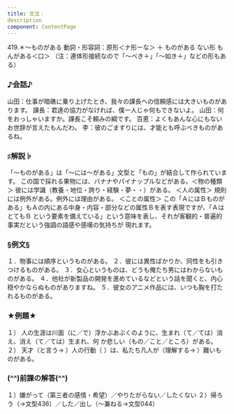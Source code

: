 ```yaml
---
title: 文法：
description
component: ContentPage
---
```



419.＊～ものがある
動詞・形容詞：原形＜ナ形ーな＞ ＋ ものがある ない形 もんがある＜口＞
（注：連体形接続なので「～べき＋」「～如き＋」などの形もある）
### ♪会話♪
山田：仕事が暗礁に乗り上げたとき、我々の課長への信頼感には大きいものがあります。 課長：君達の協力がなければ、僕一人じゃ何もできないよ。 山田：何をおっしゃいますか。課長こそ頼みの綱です。 百恵：よくもあんな心にもないお世辞が言えたもんだわ。
李：彼のごますりには、才能とも呼ぶべきものがあるね。
### ♯解説♭
「～ものがある」は「～には～がある」文型と「もの」が結合して作られています。 この国で採れる果物には、バナナやパイナップルなどがある。＜物の種類＞ 彼には学識（教養・地位・誇り・経験・夢・・）がある。 ＜人の属性＞ 規則には例外がある。例外には理由がある。 ＜ことの属性＞
この「ＡにはＢものがある」もＡの内にある中身・内容・部分などの属性Ｂを表す表現ですが、「ＡはとてもＢ という要素を備えている」という意味を表し、それが客観的・普遍的事実だという強調の語感や感嘆の気持ちが 現れます。
### §例文§
１．物事には順序というものがある。
２．彼には異性ばかりか、同性をも引きつけるものがある。
３．女心というものは、どうも俺たち男にはわからないものがある。
４．他社が新製品の開発を進めているなどという話を聞くと、内心穏やかならぬものがありますね。
５．彼女のアニメ作品には、いつも胸を打たれるものがある。
### ★例題★
１） 人の生涯は川面（に／で）浮かぶあぶくのように、生まれ（て／ては）消え、消え（て／ては）生まれ、何
か悲しい（もの／こと／ところ）がある。    
２） 天才（と言う→ ）人の行動（ ）は、私たち凡人が（理解する→ ）難いものがある。
### (^^)前課の解答(^^)
１）嫌がって（第三者の感情・希望）／やりたがらない／したくない
２）帰ろう（→文型436）／した／出し（～兼ねる→文型044）
